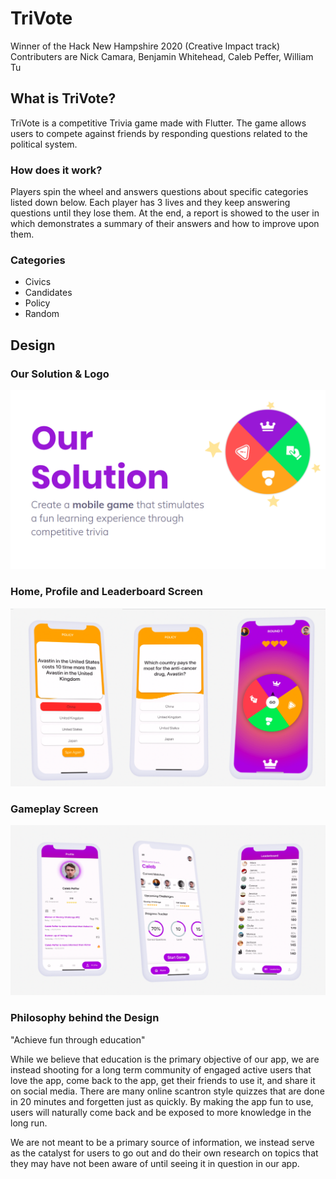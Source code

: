 # TriVote
Winner of the Hack New Hampshire 2020 (Creative Impact track)   
Contributers are Nick Camara, Benjamin Whitehead, Caleb Peffer, William Tu

## What is TriVote?
TriVote is a competitive Trivia game made with Flutter. The game allows users to compete against friends by responding questions related to the political system.
### How does it work?
Players spin the wheel and answers questions about specific categories listed down below. Each player has 3 lives and they keep answering questions until they lose them. At the end, a report is showed to the user in which demonstrates a summary of their answers and how to improve upon them.

### Categories

 - Civics
 - Candidates
 - Policy
 - Random

## Design
### Our Solution & Logo
![Alt text](votesmarter/assets/trivote0.PNG?raw=true "Solution")
### Home, Profile and Leaderboard Screen
![Alt text](votesmarter/assets/trivote1.PNG?raw=true "Home Screen")
### Gameplay Screen
![Alt text](votesmarter/assets/trivote2.PNG?raw=true "Gameplay Screen")

### Philosophy behind the Design
"Achieve fun through education"

While we believe that education is the primary objective of our app, we are instead shooting for a long term community of engaged active users that love the app, come back to the app, get their friends to use it, and share it on social media. There are many online scantron style quizzes that are done in 20 minutes and forgetten just as quickly. By making the app fun to use, users will naturally come back and be exposed to more knowledge in the long run.

We are not meant to be a primary source of information, we instead serve as the catalyst for users to go out and do their own research on topics that they may have not been aware of until seeing it in question in our app.



